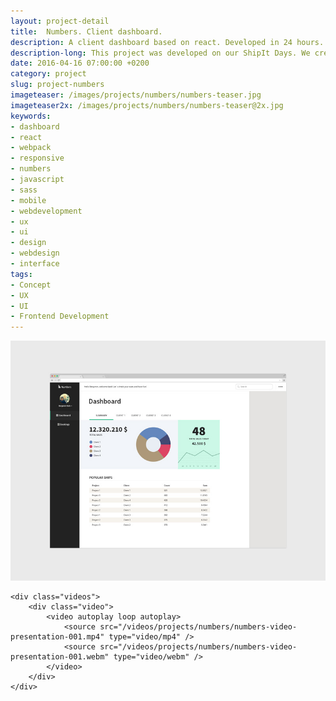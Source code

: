 ```yaml
---
layout: project-detail
title:  Numbers. Client dashboard.
description: A client dashboard based on react. Developed in 24 hours.
description-long: This project was developed on our ShipIt Days. We created a generic dashboard for one of our clients including real data charts. It was completely based on React and Webpack. We scribbled the concept and built the UX / UI from scratch. 
date: 2016-04-16 07:00:00 +0200
category: project
slug: project-numbers
imageteaser: /images/projects/numbers/numbers-teaser.jpg
imageteaser2x: /images/projects/numbers/numbers-teaser@2x.jpg
keywords:
- dashboard
- react
- webpack
- responsive
- numbers
- javascript
- sass
- mobile
- webdevelopment
- ux
- ui
- design
- webdesign
- interface
tags:
- Concept
- UX
- UI
- Frontend Development
---
```



<div class="content-article-project">
    <img src="/images/projects/numbers/numbers-screen-001-small.jpg" data-srcset="/images/projects/numbers/numbers-screen-001.jpg 600w" class="lazyload fade" alt="Numbers. Client dashboard.">
    
    <div class="videos">
        <div class="video">    
            <video autoplay loop autoplay>
                <source src="/videos/projects/numbers/numbers-video-presentation-001.mp4" type="video/mp4" />
                <source src="/videos/projects/numbers/numbers-video-presentation-001.webm" type="video/webm" />
            </video>
        </div>
    </div>
</div>
